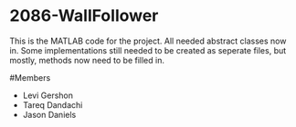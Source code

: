# 2086-WallFollower

This is the MATLAB code for the project. All needed abstract classes now in.
Some implementations still needed to be created as seperate files, but mostly,
methods now need to be filled in.

#Members
 - Levi Gershon
 - Tareq Dandachi
 - Jason Daniels
